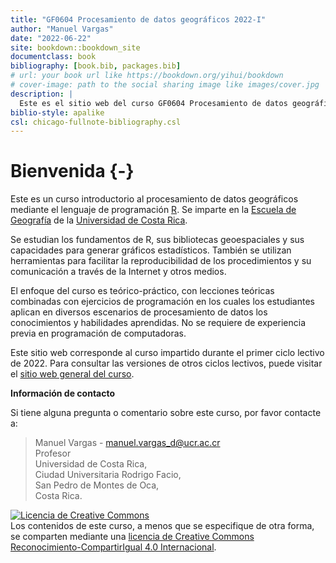 ```yaml
--- 
title: "GF0604 Procesamiento de datos geográficos 2022-I"
author: "Manuel Vargas"
date: "2022-06-22"
site: bookdown::bookdown_site
documentclass: book
bibliography: [book.bib, packages.bib]
# url: your book url like https://bookdown.org/yihui/bookdown
# cover-image: path to the social sharing image like images/cover.jpg
description: |
  Este es el sitio web del curso GF0604 Procesamiento de datos geográficos 2021-I de la Escuela de Geografía de la Universidad de Costa Rica.
biblio-style: apalike
csl: chicago-fullnote-bibliography.csl
---
```


# Bienvenida {-}

Este es un curso introductorio al procesamiento de datos geográficos mediante el lenguaje de programación [R](https://www.r-project.org/). Se imparte en la [Escuela de Geografía](https://www.geografia.fcs.ucr.ac.cr/) de la [Universidad de Costa Rica](https://www.ucr.ac.cr/).

Se estudian los fundamentos de R, sus bibliotecas geoespaciales y sus capacidades para generar gráficos estadísticos. También se utilizan herramientas para facilitar la reproducibilidad de los procedimientos y su comunicación a través de la Internet y otros medios.

El enfoque del curso es teórico-práctico, con lecciones teóricas combinadas con ejercicios de programación en los cuales los estudiantes aplican en diversos escenarios de procesamiento de datos los conocimientos y habilidades aprendidas. No se requiere de experiencia previa en programación de computadoras.

Este sitio web corresponde al curso impartido durante el primer ciclo lectivo de 2022. Para consultar las versiones de otros ciclos lectivos, puede visitar el [sitio web general del curso](https://gf0604-procesamientodatosgeograficos.github.io/).

**Información de contacto**

Si tiene alguna pregunta o comentario sobre este curso, por favor contacte a:

> Manuel Vargas - manuel.vargas_d@ucr.ac.cr  
Profesor  
Universidad de Costa Rica,  
Ciudad Universitaria Rodrigo Facio,  
San Pedro de Montes de Oca,  
Costa Rica.

<a rel="license" href="http://creativecommons.org/licenses/by-sa/4.0/"><img alt="Licencia de Creative Commons" style="border-width:0" src="https://i.creativecommons.org/l/by-sa/4.0/88x31.png" /></a><br />Los contenidos de este curso, a menos que se especifique de otra forma, se comparten mediante una <a rel="license" href="http://creativecommons.org/licenses/by-sa/4.0/">licencia de Creative Commons Reconocimiento-CompartirIgual 4.0 Internacional</a>.
